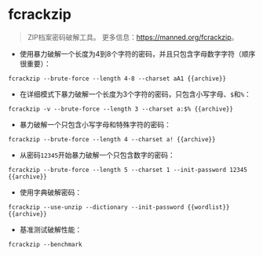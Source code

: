 # fcrackzip

> ZIP档案密码破解工具。
> 更多信息：<https://manned.org/fcrackzip>。

- 使用暴力破解一个长度为4到8个字符的密码，并且只包含字母数字字符（顺序很重要）：

`fcrackzip --brute-force --length 4-8 --charset aA1 {{archive}}`

- 在详细模式下暴力破解一个长度为3个字符的密码，只包含小写字母、`$`和`%`：

`fcrackzip -v --brute-force --length 3 --charset a:$% {{archive}}`

- 暴力破解一个只包含小写字母和特殊字符的密码：

`fcrackzip --brute-force --length 4 --charset a! {{archive}}`

- 从密码`12345`开始暴力破解一个只包含数字的密码：

`fcrackzip --brute-force --length 5 --charset 1 --init-password 12345 {{archive}}`

- 使用字典破解密码：

`fcrackzip --use-unzip --dictionary --init-password {{wordlist}} {{archive}}`

- 基准测试破解性能：

`fcrackzip --benchmark`